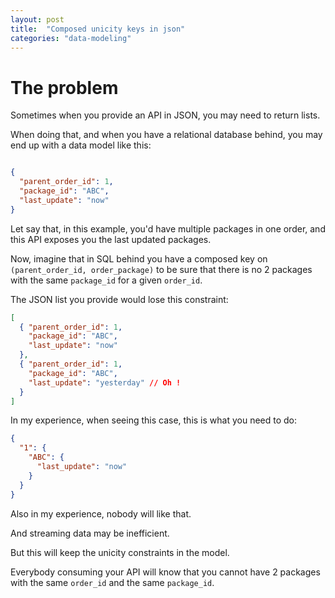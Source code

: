 ```yaml
---
layout: post
title:  "Composed unicity keys in json"
categories: "data-modeling"
---
```



# The problem

Sometimes when you provide an API in JSON, you may need to return lists.

When doing that, and when you have a relational database behind, you may end up with a data model like this:

```json

{
  "parent_order_id": 1,
  "package_id": "ABC",
  "last_update": "now"
}

```

Let say that, in this example, you'd have multiple packages in one order, and this API exposes you the last updated packages.

Now, imagine that in SQL behind you have a composed key on `(parent_order_id, order_package)` to be sure that there is no 2 packages with the same `package_id` for a given `order_id`.

The JSON list you provide would lose this constraint:

```json
[
  { "parent_order_id": 1,
    "package_id": "ABC",
    "last_update": "now"
  },
  { "parent_order_id": 1,
    "package_id": "ABC",
    "last_update": "yesterday" // Oh !
  }
]
```

In my experience, when seeing this case, this is what you need to do:

```json
{
  "1": {
    "ABC": {
      "last_update": "now"
    }
  }
}
```

Also in my experience, nobody will like that.

And streaming data may be inefficient.

But this will keep the unicity constraints in the model.

Everybody consuming your API will know that you cannot have 2 packages with the same `order_id` and the same `package_id`.
